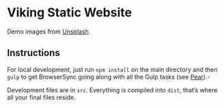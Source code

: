 # Viking Static Website

Demo images from [Unsplash](https://unsplash.com/).

## Instructions
For local development, just run `npm install` on the main directory and then `gulp` to get BrowserSync going along with all the Gulp tasks (see [Pear](https://github.com/jrdnbwmn/Pear)).-

Development files are in `src`. Everything is compiled into `dist`, that’s where all your final files reside.
